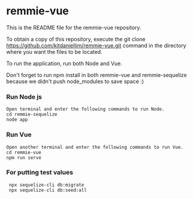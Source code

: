 # remmie-vue

This is the README file for the remmie-vue repository.

To obtain a copy of this repository, execute the git clone https://github.com/kitdaniellim/remmie-vue.git command in the directory where you want the files to be located.

To run the application, run both Node and Vue.

Don't forget to run npm install in both remmie-vue and remmie-sequelize because we didn't push node_modules to save space :)
### Run Node js
```
Open terminal and enter the following commands to run Node.
cd remmie-sequelize
node app
```

### Run Vue 
```
Open another terminal and enter the following commands to run Vue.
cd remmie-vue 
npm run serve
```


### For putting test values
```
 npx sequelize-cli db:migrate
 npx sequelize-cli db:seed:all
```
